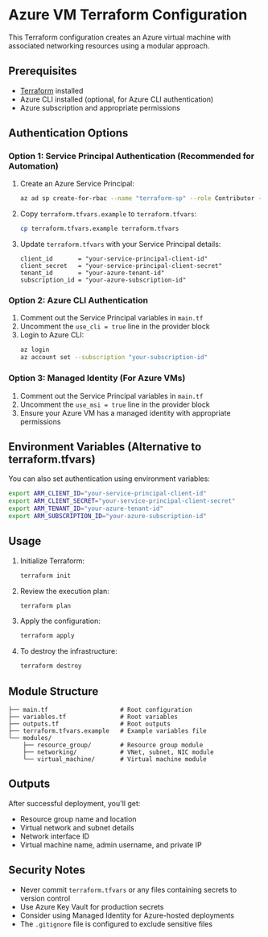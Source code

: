 # Azure VM Terraform Configuration

This Terraform configuration creates an Azure virtual machine with associated networking resources using a modular approach.

## Prerequisites

- [Terraform](https://www.terraform.io/downloads.html) installed
- Azure CLI installed (optional, for Azure CLI authentication)
- Azure subscription and appropriate permissions

## Authentication Options

### Option 1: Service Principal Authentication (Recommended for Automation)

1. Create an Azure Service Principal:
   ```bash
   az ad sp create-for-rbac --name "terraform-sp" --role Contributor --scopes /subscriptions/{subscription-id}
   ```

2. Copy `terraform.tfvars.example` to `terraform.tfvars`:
   ```bash
   cp terraform.tfvars.example terraform.tfvars
   ```

3. Update `terraform.tfvars` with your Service Principal details:
   ```hcl
   client_id       = "your-service-principal-client-id"
   client_secret   = "your-service-principal-client-secret"
   tenant_id       = "your-azure-tenant-id"
   subscription_id = "your-azure-subscription-id"
   ```

### Option 2: Azure CLI Authentication

1. Comment out the Service Principal variables in `main.tf`
2. Uncomment the `use_cli = true` line in the provider block
3. Login to Azure CLI:
   ```bash
   az login
   az account set --subscription "your-subscription-id"
   ```

### Option 3: Managed Identity (For Azure VMs)

1. Comment out the Service Principal variables in `main.tf`
2. Uncomment the `use_msi = true` line in the provider block
3. Ensure your Azure VM has a managed identity with appropriate permissions

## Environment Variables (Alternative to terraform.tfvars)

You can also set authentication using environment variables:

```bash
export ARM_CLIENT_ID="your-service-principal-client-id"
export ARM_CLIENT_SECRET="your-service-principal-client-secret"
export ARM_TENANT_ID="your-azure-tenant-id"
export ARM_SUBSCRIPTION_ID="your-azure-subscription-id"
```

## Usage

1. Initialize Terraform:
   ```bash
   terraform init
   ```

2. Review the execution plan:
   ```bash
   terraform plan
   ```

3. Apply the configuration:
   ```bash
   terraform apply
   ```

4. To destroy the infrastructure:
   ```bash
   terraform destroy
   ```

## Module Structure

```
├── main.tf                    # Root configuration
├── variables.tf               # Root variables
├── outputs.tf                 # Root outputs
├── terraform.tfvars.example   # Example variables file
└── modules/
    ├── resource_group/        # Resource group module
    ├── networking/            # VNet, subnet, NIC module
    └── virtual_machine/       # Virtual machine module
```

## Outputs

After successful deployment, you'll get:
- Resource group name and location
- Virtual network and subnet details
- Network interface ID
- Virtual machine name, admin username, and private IP

## Security Notes

- Never commit `terraform.tfvars` or any files containing secrets to version control
- Use Azure Key Vault for production secrets
- Consider using Managed Identity for Azure-hosted deployments
- The `.gitignore` file is configured to exclude sensitive files
